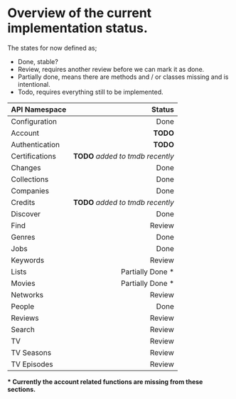 Overview of the current implementation status.
==============

The states for now defined as;

- Done, stable?
- Review, requires another review before we can mark it as done.
- Partially done, means there are methods and / or classes missing and is intentional.
- Todo, requires everything still to be implemented.

| API Namespace          | Status      |
|------------------------|------------:|
| Configuration          | Done        |
| Account                | **TODO**    |
| Authentication         | **TODO**    |
| Certifications         | **TODO** _added to tmdb recently_        |
| Changes                | Done        |
| Collections            | Done        |
| Companies              | Done        |
| Credits                | **TODO** _added to tmdb recently_       |
| Discover               | Done        |
| Find                   | Review        |
| Genres                 | Done        |
| Jobs                   | Done        |
| Keywords               | Review        |
| Lists                  | Partially Done * |
| Movies                 | Partially Done * |
| Networks               | Review        |
| People                 | Done        |
| Reviews                | Review        |
| Search                 | Review        |
| TV                     | Review        |
| TV Seasons             | Review        |
| TV Episodes            | Review        |

__* Currently the account related functions are missing from these sections.__